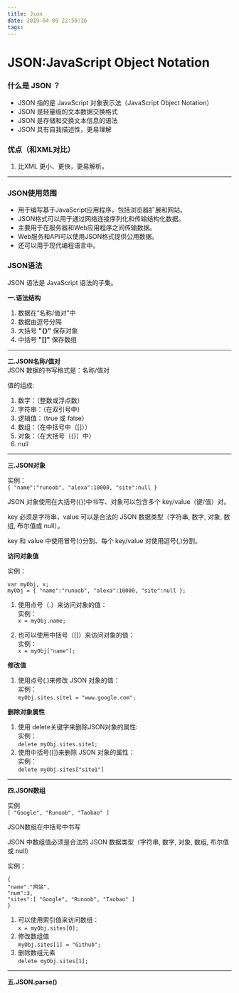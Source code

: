 ```yaml
---
title: Json
date: 2019-04-09 22:50:16
tags:
---
```

# JSON:JavaScript Object Notation

### 什么是 JSON ？
* JSON 指的是 JavaScript 对象表示法（JavaScript Object Notation）
* JSON 是轻量级的文本数据交换格式
* JSON 是存储和交换文本信息的语法
* JSON 具有自我描述性，更易理解
### 优点（和XML对比）
1. 比XML 更小、更快，更易解析。

---
### JSON使用范围
*  用于编写基于JavaScript应用程序，包括浏览器扩展和网站。
*  JSON格式可以用于通过网络连接序列化和传输结构化数据。
*  主要用于在服务器和Web应用程序之间传输数据。
*  Web服务和API可以使用JSON格式提供公用数据。
*  还可以用于现代编程语言中。

### JSON语法
 JSON 语法是 JavaScript 语法的子集。
 
**一.语法结构**
1. 数据在“名称/值对”中
2. 数据由逗号分隔
3. 大括号 **"{}"** 保存对象
4. 中括号 **"[]"** 保存数组   

---
**二.JSON名称/值对**    
JSON 数据的书写格式是：名称/值对

值的组成:
1. 数字：（整数或浮点数）
2. 字符串：（在双引号中）
3. 逻辑值：（true 或 false）
4. 数组：（在中括号中（[]））
5. 对象：（在大括号（{}）中）
6. null

---
**三.JSON对象**  

实例：  
`{ "name":"runoob", "alexa":10000, "site":null }`  

JSON 对象使用在大括号({})中书写、对象可以包含多个 key/value（键/值）对。 

key 必须是字符串，value 可以是合法的 JSON 数据类型（字符串, 数字, 对象, 数组, 布尔值或 null）。

key 和 value 中使用冒号(:)分割、每个 key/value 对使用逗号(,)分割。

**访问对象值**  

实例：  
```
var myObj, x;
myObj = { "name":"runoob", "alexa":10000, "site":null };
```

1. 使用点号（.）来访问对象的值：    
实例：  
`x = myObj.name;`

2. 也可以使用中括号（[]）来访问对象的值：   
实例：  
`x = myObj["name"];`

**修改值**

1. 使用点号(.)来修改 JSON 对象的值：    
实例：  
`myObj.sites.site1 = "www.google.com";`

**删除对象属性**
1. 使用 delete关键字来删除JSON对象的属性:   
实例：  
`delete myObj.sites.site1;` 
2. 使用中括号([])来删除 JSON 对象的属性：   
实例：  
`delete myObj.sites["site1"]`

---
**四.JSON数组**   

实例    
`[ "Google", "Runoob", "Taobao" ]`

JSON数组在中括号中书写 

JSON 中数组值必须是合法的 JSON 数据类型（字符串, 数字, 对象, 数组, 布尔值或 null）  

实例：  
```
{
"name":"网站",
"num":3,
"sites":[ "Google", "Runoob", "Taobao" ]
}
```
1. 可以使用索引值来访问数组：   
`x = myObj.sites[0];`
2. 修改数组值   
`myObj.sites[1] = "Github";`
3. 删除数组元素     
`delete myObj.sites[1];`    
---     
**五.JSON.parse()** 
